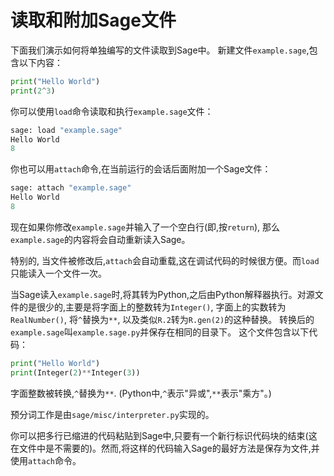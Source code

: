 # 读取和附加Sage文件

下面我们演示如何将单独编写的文件读取到Sage中。 新建文件`example.sage`,包含以下内容：
```py
print("Hello World")
print(2^3)
```


你可以使用`load`命令读取和执行`example.sage`文件：
```py
sage: load "example.sage"
Hello World
8
```


你也可以用`attach`命令,在当前运行的会话后面附加一个Sage文件：
```py
sage: attach "example.sage"
Hello World
8
```


现在如果你修改`example.sage`并输入了一个空白行(即,按`return`), 那么`example.sage`的内容将会自动重新读入Sage。

特别的, 当文件被修改后,`attach`会自动重载,这在调试代码的时候很方便。而`load`只能读入一个文件一次。

当Sage读入`example.sage`时,将其转为Python,之后由Python解释器执行。对源文件的是很少的,主要是将字面上的整数转为`Integer()`, 字面上的实数转为`RealNumber()`, 将`^`替换为`**`, 以及类似`R.2`转为`R.gen(2)`的这种替换。 转换后的`example.sage`叫`example.sage.py`并保存在相同的目录下。 这个文件包含以下代码：
```py
print("Hello World")
print(Integer(2)**Integer(3))
```


字面整数被转换,`^`替换为`**`. (Python中,`^`表示"异或",`**`表示"乘方"。)

预分词工作是由`sage/misc/interpreter.py`实现的。

你可以把多行已缩进的代码粘贴到Sage中,只要有一个新行标识代码块的结束(这在文件中是不需要的)。然而,将这样的代码输入Sage的最好方法是保存为文件,并使用`attach`命令。
